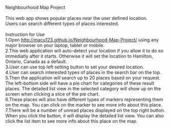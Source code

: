 Neighbourhood Map Project<br>
<br>
This web app shows popular places near the user defined location.<br>
Users can search different types of places interested.<br>
<br>
Instruction for Use<br>
1.Open http://macu123.github.io/Neighbourhood-Map-Project/ using any major browser on your laptop, tablet or mobile.<br>
2.This web application will auto-detect your location if you allow it to do so immediatly after it starts. Otherwise it will set the location to Hamilton, Ontario, Canada as a default.<br>
3.User can use top left setting button to set your desired location.<br>
4.User can search interested types of places in the search bar on the top.<br>
5.Then the application will search up to 20 places based on your request. The left-bottom side will have a pie chart for categories of these result places. The detailed list view in the selected category will show up on the screen when clicking a slice of the pie chart.<br>
6.These places will also have different types of markers representing them on the map. You can click on the marker to see more info about this place.<br>
7.There will be a number of unread places displayed on the top right button. When you click the button, it will display the detailed list view. You can also click the list item to see more info about this place on the map.
